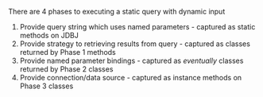 There are 4 phases to executing a static query with dynamic input

1) Provide query string which uses named parameters - captured as static methods on JDBJ
2) Provide strategy to retrieving results from query - captured as classes returned by Phase 1 methods
3) Provide named parameter bindings - captured as *eventually* classes returned by Phase 2 classes
4) Provide connection/data source - captured as instance methods on Phase 3 classes
